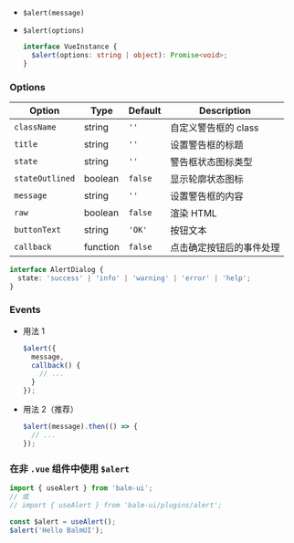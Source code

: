 - `$alert(message)`
- `$alert(options)`

  ```ts
  interface VueInstance {
    $alert(options: string | object): Promise<void>;
  }
  ```

### Options

| Option          | Type     | Default | Description              |
| --------------- | -------- | ------- | ------------------------ |
| `className`     | string   | `''`    | 自定义警告框的 class     |
| `title`         | string   | `''`    | 设置警告框的标题         |
| `state`         | string   | `''`    | 警告框状态图标类型       |
| `stateOutlined` | boolean  | `false` | 显示轮廓状态图标         |
| `message`       | string   | `''`    | 设置警告框的内容         |
| `raw`           | boolean  | `false` | 渲染 HTML                |
| `buttonText`    | string   | `'OK'`  | 按钮文本                 |
| `callback`      | function | `false` | 点击确定按钮后的事件处理 |

```ts
interface AlertDialog {
  state: 'success' | 'info' | 'warning' | 'error' | 'help';
}
```

### Events

- 用法 1

  ```js
  $alert({
    message,
    callback() {
      // ...
    }
  });
  ```

- 用法 2（推荐）

  ```js
  $alert(message).then(() => {
    // ...
  });
  ```

### 在非 `.vue` 组件中使用 `$alert`

```js
import { useAlert } from 'balm-ui';
// 或
// import { useAlert } from 'balm-ui/plugins/alert';

const $alert = useAlert();
$alert('Hello BalmUI');
```
